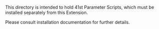 This directory is intended to hold 41st Parameter Scripts, which must be installed separately from this Extension.

Please consult installation documentation for further details.

